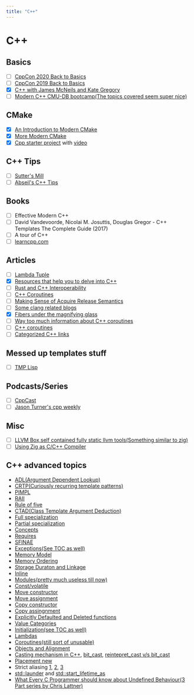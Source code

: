 ```yaml
---
title: "C++"
---
```


# C++

## Basics

- [ ] [CppCon 2020 Back to Basics](https://www.youtube.com/playlist?list=PLHTh1InhhwT5o3GwbFYy3sR7HDNRA353e)
- [ ] [CppCon 2019 Back to Basics](https://www.youtube.com/playlist?list=PLHTh1InhhwT4CTnVjJqnAKeMfGzOWjsRa)
- [x] [C++ with James McNeils and Kate Gregory](https://youtube.com/playlist?list=PLB_QFf1fzn9O_22Q-P4xNajxIlbY3aCQk)
- [ ] [Modern C++ CMU-DB bootcamp(The topics covered seem super nice)](https://github.com/cmu-db/15445-bootcamp)

## CMake

- [x] [An Introduction to Modern CMake](https://cliutils.gitlab.io/modern-cmake/)
- [x] [More Modern CMake](https://hsf-training.github.io/hsf-training-cmake-webpage/)
- [x] [Cpp starter project](https://github.com/cpp-best-practices/cpp_starter_project)
      with [video](https://www.youtube.com/watch?v=YbgH7yat-Jo)

## C++ Tips

- [ ] [Sutter's Mill](https://herbsutter.com/gotw/)
- [ ] [Abseil's C++ Tips](https://abseil.io/tips/)

## Books

- [ ] Effective Modern C++
- [ ] David Vandevoorde, Nicolai M. Josuttis, Douglas Gregor - C++ Templates
      The Complete Guide (2017)
- [ ] A tour of C++
- [ ] [learncpp.com](https://www.learncpp.com/)

## Articles

- [ ] [Lambda Tuple](https://groundswellaudio.github.io/posts/cpp_lambda_tuple/)
- [x] [Resources that help you to delve into C++](https://lesleylai.info/en/delve_into_cpp/)
- [ ] [Rust and C++ Interoperability](https://news.ycombinator.com/item?id=33590308)
- [ ] [C++ Coroutines](https://news.ycombinator.com/item?id=34898130)
- [ ] [Making Sense of Acquire Release Semantics](https://davekilian.com/acquire-release.html)
- [ ] [Some clang related blogs](https://blog.trailofbits.com/)
- [x] [Fibers under the magnifying glass](https://www.open-std.org/JTC1/SC22/WG21/docs/papers/2018/p1364r0.pdf)
- [ ] [Way too much information about C++ coroutines](https://lewissbaker.github.io/)
- [ ] [C++ coroutines](https://www.scs.stanford.edu/~dm/blog/c++-coroutines.html)
- [ ] [Categorized C++ links](https://github.com/MattPD/cpplinks)

## Messed up templates stuff

- [ ] [TMP Lisp](https://github.com/tdp2110/TmpLisp)

## Podcasts/Series

- [ ] [CppCast](https://cppcast.com/)
- [ ] [Jason Turner's cpp weekly](https://youtube.com/playlist?list=PLs3KjaCtOwSZ2tbuV1hx8Xz-rFZTan2J1)

## Misc

- [ ] [LLVM Box,self contained fully static llvm tools(Something similar to zig)](https://github.com/rsms/llvmbox)
- [ ] [Using Zig as C/C++ Compiler](https://zig.news/kristoff/compile-a-c-c-project-with-zig-368j)

## C++ advanced topics

- [ADL(Argument Dependent Lookup)](https://en.cppreference.com/w/cpp/language/adl)
- [CRTP(Curiously recurring template patterns)](https://en.cppreference.com/w/cpp/language/crtphttps://en.cppreference.com/w/cpp/language/crtp)
- [PIMPL](https://en.cppreference.com/w/cpp/language/pimpl)
- [RAII](https://en.cppreference.com/w/cpp/language/raii)
- [Rule of five](https://en.cppreference.com/w/cpp/language/rule_of_three)
- [CTAD(Class Template Argument Deduction)](https://en.cppreference.com/w/cpp/language/class_template_argument_deduction)
- [Full specialization](https://en.cppreference.com/w/cpp/language/template_specialization)
- [Partial specialization](https://en.cppreference.com/w/cpp/language/partial_specialization)
- [Concepts](https://en.cppreference.com/w/cpp/language/constraints)
- [Requires](https://en.cppreference.com/w/cpp/language/requires)
- [SFINAE](https://en.cppreference.com/w/cpp/language/sfinae)
- [Exceptions(See TOC as well)](https://en.cppreference.com/w/cpp/language/exceptions)
- [Memory Model](https://en.cppreference.com/w/cpp/language/memory_model)
- [Memory Ordering](https://en.cppreference.com/w/cpp/atomic/memory_order)
- [Storage Duraton and Linkage](https://en.cppreference.com/w/cpp/language/storage_duration)
- [Inline](https://en.cppreference.com/w/cpp/language/inline)
- [Modules(pretty much useless till now)](https://en.cppreference.com/w/cpp/language/modules)
- [Const/volatile](https://en.cppreference.com/w/cpp/language/cv)
- [Move constructor](https://en.cppreference.com/w/cpp/language/move_constructor)
- [Move assignment](https://en.cppreference.com/w/cpp/language/move_assignment)
- [Copy constructor](https://en.cppreference.com/w/cpp/language/copy_constructor)
- [Copy assingnment](https://en.cppreference.com/w/cpp/language/copy_assignment)
- [Explicitly Defaulted and Deleted functions](https://learn.microsoft.com/en-us/cpp/cpp/explicitly-defaulted-and-deleted-functions?view=msvc-170)
- [Value Categories](https://en.cppreference.com/w/cpp/language/value_category)
- [Initialization(see TOC as well)](https://en.cppreference.com/w/cpp/language/initialization)
- [Lambdas](https://en.cppreference.com/w/cpp/language/lambda)
- [Coroutines(still sort of unusable)](https://en.cppreference.com/w/cpp/language/coroutines)
- [Objects and Alignment](https://en.cppreference.com/w/c/language/object)
- [Casting mechanism in C++](https://cplusplus.com/doc/tutorial/typecasting/), [bit_cast](https://en.cppreference.com/w/cpp/numeric/bit_cast), [reintepret_cast v/s bit_cast](https://stackoverflow.com/questions/53401654/c20-bit-cast-vs-reinterpret-cast)
- [Placement new](https://en.wikipedia.org/wiki/Placement_syntax)
- Strict aliasing [1](https://cellperformance.beyond3d.com/articles/2006/06/understanding-strict-aliasing.html), [2](https://stackoverflow.com/questions/98650/what-is-the-strict-aliasing-rule), [3](https://gist.github.com/shafik/848ae25ee209f698763cffee272a58f8)
- [std::launder](https://en.cppreference.com/w/cpp/utility/launder) and [std::start_lifetime_as](https://en.cppreference.com/w/cpp/memory/start_lifetime_as)
- [What Every C Programmer should know about Undefined Behaviour(3 Part series by Chris Lattner)](http://blog.llvm.org/2011/05/what-every-c-programmer-should-know.html)
